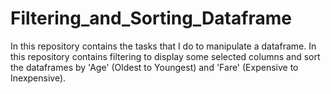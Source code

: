# Filtering_and_Sorting_Dataframe
In this repository contains the tasks that I do to manipulate a dataframe. In this repository contains filtering to display some selected columns and sort the dataframes by 'Age' (Oldest to Youngest) and 'Fare' (Expensive to Inexpensive).
